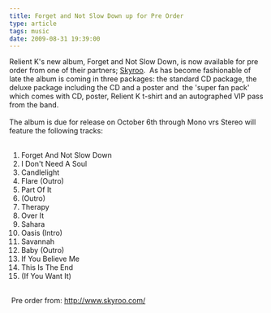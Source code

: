 ```yaml
---
title: Forget and Not Slow Down up for Pre Order
type: article
tags: music
date: 2009-08-31 19:39:00
---
```


Relient K's new album, Forget and Not Slow Down, is now available for pre order from one of their partners; <a href="http://www.skyroo.com/relientk/forgethtml.html">Skyroo</a>. &nbsp;As has become fashionable of late the album is coming in three packages: the standard CD package, the deluxe package including the CD and a poster and &nbsp;the 'super fan pack' which comes with CD, poster, Relient K t-shirt and an autographed VIP pass from the band.<br /><br />The album is due for release on October 6th through Mono vrs Stereo will feature the following tracks:<br /><br /><ol><li>Forget And Not Slow Down</li><li>I Don't Need A Soul</li><li>Candlelight</li><li>Flare (Outro)</li><li>Part Of It</li><li>(Outro)</li><li>Therapy</li><li>Over It</li><li>Sahara</li><li>Oasis (Intro)</li><li>Savannah</li><li>Baby (Outro)</li><li>If You Believe Me</li><li>This Is The End</li><li>(If You Want It)</li></ol><br />&nbsp;Pre order from: <a href="http://www.skyroo.com/relientk/forgethtml.html">http://www.skyroo.com/</a>
